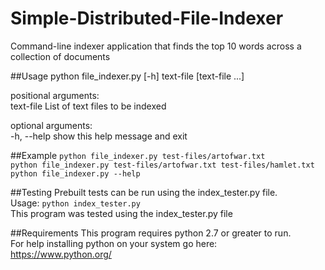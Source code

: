 # Simple-Distributed-File-Indexer
Command-line indexer application that finds the top 10 words across a collection of documents

##Usage
python file_indexer.py [-h] text-file [text-file ...]  
  
positional arguments:  
  text-file   List of text files to be indexed  

optional arguments:  
  -h, --help  show this help message and exit  

##Example
`python file_indexer.py test-files/artofwar.txt`  
`python file_indexer.py test-files/artofwar.txt test-files/hamlet.txt`  
`python file_indexer.py --help`

##Testing
Prebuilt tests can be run using the index_tester.py file.  
Usage: `python index_tester.py`  
This program was tested using the index_tester.py file

##Requirements
This program requires python 2.7 or greater to run.  
For help installing python on your system go here:  
https://www.python.org/  
